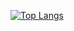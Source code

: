 [![Top Langs](https://github-readme-stats.vercel.app/api/top-langs/?username=JonasREJCS&layout=compact)](https://github.com/JonasREJCS/github-readme-stats)
